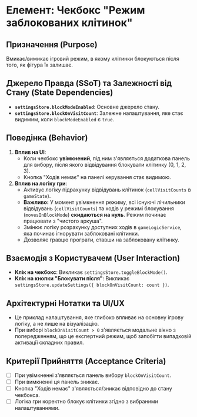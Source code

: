 # Елемент: Чекбокс "Режим заблокованих клітинок"

## Призначення (Purpose)

Вмикає/вимикає ігровий режим, в якому клітинки блокуються після того, як фігура їх залишає.

## Джерело Правда (SSoT) та Залежності від Стану (State Dependencies)

-   **`settingsStore.blockModeEnabled`**: Основне джерело стану.
-   **`settingsStore.blockOnVisitCount`**: Залежне налаштування, яке стає видимим, коли `blockModeEnabled` є `true`.

## Поведінка (Behavior)

1.  **Вплив на UI**:
    *   Коли чекбокс **увімкнений**, під ним з'являється додаткова панель для вибору, після якого відвідування блокувати клітинку (0, 1, 2, 3).
    *   Кнопка "Ходів немає" на панелі керування стає видимою.
2.  **Вплив на логіку гри**:
    *   Активує логіку підрахунку відвідувань клітинок (`cellVisitCounts` в `gameState`).
    *   **Важливо:** У момент увімкнення режиму, всі існуючі лічильники відвідувань (`cellVisitCounts`) та ходів у режимі блокування (`movesInBlockMode`) **скидаються на нуль**. Режим починає працювати з "чистого аркуша".
    *   Змінює логіку розрахунку доступних ходів в `gameLogicService`, яка починає ігнорувати заблоковані клітинки.
    *   Дозволяє гравцю програти, ставши на заблоковану клітинку.

## Взаємодія з Користувачем (User Interaction)

-   **Клік на чекбокс**: Викликає `settingsStore.toggleBlockMode()`.
-   **Клік на кнопки "Блокувати після"**: Викликає `settingsStore.updateSettings({ blockOnVisitCount: count })`.

## Архітектурні Нотатки та UI/UX

-   Це приклад налаштування, яке глибоко впливає на основну ігрову логіку, а не лише на візуалізацію.
-   При виборі `blockOnVisitCount > 0` з'являється модальне вікно з попередженням, що це експертний режим, щоб запобігти випадковій активації складних правил.

## Критерії Прийняття (Acceptance Criteria)

-   [ ] При увімкненні з'являється панель вибору `blockOnVisitCount`.
-   [ ] При вимкненні ця панель зникає.
-   [ ] Кнопка "Ходів немає" з'являється/зникає відповідно до стану чекбокса.
-   [ ] Логіка гри коректно блокує клітинки згідно з вибраними налаштуваннями.